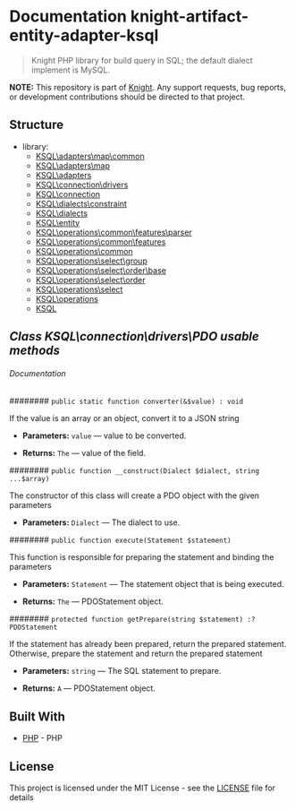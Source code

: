# Documentation knight-artifact-entity-adapter-ksql

> Knight PHP library for build query in SQL; the default dialect implement is MySQL.

**NOTE:** This repository is part of [Knight](https://github.com/energia-source/knight). Any
support requests, bug reports, or development contributions should be directed to
that project.

## Structure

- library:
    - [KSQL\adapters\map\common](https://github.com/energia-source/knight-artifact-entity-adapter-ksql/tree/main/lib/adapters/map/common)
    - [KSQL\adapters\map](https://github.com/energia-source/knight-artifact-entity-adapter-ksql/tree/main/lib/adapters/map)
    - [KSQL\adapters](https://github.com/energia-source/knight-artifact-entity-adapter-ksql/tree/main/lib/adapters)
    - [KSQL\connection\drivers](https://github.com/energia-source/knight-artifact-entity-adapter-ksql/tree/main/lib/connection/drivers)
    - [KSQL\connection](https://github.com/energia-source/knight-artifact-entity-adapter-ksql/tree/main/lib/connection)
    - [KSQL\dialects\constraint](https://github.com/energia-source/knight-artifact-entity-adapter-ksql/tree/main/lib/dialects/constraint)
    - [KSQL\dialects](https://github.com/energia-source/knight-artifact-entity-adapter-ksql/tree/main/lib/dialects)
    - [KSQL\entity](https://github.com/energia-source/knight-artifact-entity-adapter-ksql/tree/main/lib/entity)
    - [KSQL\operations\common\features\parser](https://github.com/energia-source/knight-artifact-entity-adapter-ksql/tree/main/lib/operations/common/features/parser)
    - [KSQL\operations\common\features](https://github.com/energia-source/knight-artifact-entity-adapter-ksql/tree/main/lib/operations/common/features)
    - [KSQL\operations\common](https://github.com/energia-source/knight-artifact-entity-adapter-ksql/tree/main/lib/operations/common)
    - [KSQL\operations\select\group](https://github.com/energia-source/knight-artifact-entity-adapter-ksql/tree/main/lib/operations/select/group)
    - [KSQL\operations\select\order\base](https://github.com/energia-source/knight-artifact-entity-adapter-ksql/tree/main/lib/operations/select/order/base)
    - [KSQL\operations\select\order](https://github.com/energia-source/knight-artifact-entity-adapter-ksql/tree/main/lib/operations/select/order)
    - [KSQL\operations\select](https://github.com/energia-source/knight-artifact-entity-adapter-ksql/tree/main/lib/operations/select)
    - [KSQL\operations](https://github.com/energia-source/knight-artifact-entity-adapter-ksql/tree/main/lib/operations)
    - [KSQL](https://github.com/energia-source/knight-knight-artifact-entity-adapter-ksql/blob/main/lib)

## ***Class KSQL\connection\drivers\PDO usable methods***

###### Documentation

######## `public static function converter(&$value) : void`

If the value is an array or an object, convert it to a JSON string

 * **Parameters:** `value` — value to be converted.

     <p>
 * **Returns:** `The` — value of the field.

######## `public function __construct(Dialect $dialect, string ...$array)`

The constructor of this class will create a PDO object with the given parameters

 * **Parameters:** `Dialect` — The dialect to use.

######## `public function execute(Statement $statement)`

This function is responsible for preparing the statement and binding the parameters

 * **Parameters:** `Statement` — The statement object that is being executed.

     <p>
 * **Returns:** `The` — PDOStatement object.

######## `protected function getPrepare(string $statement) :? PDOStatement`

If the statement has already been prepared, return the prepared statement. Otherwise, prepare the statement and return the prepared statement

 * **Parameters:** `string` — The SQL statement to prepare.

     <p>
 * **Returns:** `A` — PDOStatement object.

## Built With

* [PHP](https://www.php.net/) - PHP

## License

This project is licensed under the MIT License - see the [LICENSE](LICENSE) file for details